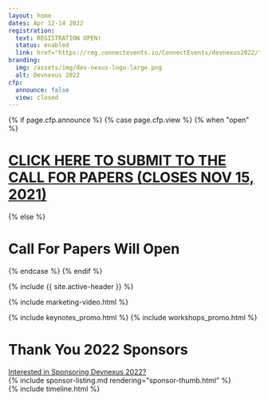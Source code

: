 ```yaml
---
layout: home
dates: Apr 12-14 2022
registration:
  text: REGISTRATION OPEN!
  status: enabled
  link: href="https://reg.connectevents.io/ConnectEvents/devnexus2022/" 
branding:
  img: /assets/img/dev-nexus-logo-large.png
  alt: Devnexus 2022
cfp:
  announce: false
  view: closed 
---
```


{% if page.cfp.announce %}
{% case page.cfp.view %}
  {% when "open" %}
  <div class="featured-header">
    <h1 class="top-intro"><a href="/call-for-papers">CLICK HERE TO SUBMIT TO THE CALL FOR PAPERS (CLOSES NOV 15, 2021)</a></h1>
  </div>
  {% else %}
  <div class="featured-header">
    <h1 class="top-intro"><a href="/call-for-papers"></a>Call For Papers Will Open </h1>
  </div>
{% endcase %}  
{% endif %}

{% include {{ site.active-header }} %}

{% include marketing-video.html %}


{% include keynotes_promo.html %} 
{% include workshops_promo.html %} 


<div class="row">
<a name="sponsorlist"></a>
      <div class="featured-header">
        <h1>Thank You  2022 Sponsors</h1>
        <a class="action-header" href="https://ajug.typeform.com/to/BTa7bZ">Interested in Sponsoring Devnexus 2022?</a>
      </div>
{% include sponsor-listing.md rendering="sponsor-thumb.html" %}
</div>
<div>
<a name="timeline"></a>
{% include timeline.html %}
</div>

